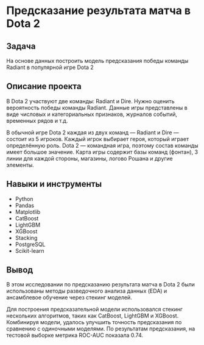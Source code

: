 # Предсказание результата матча в Dota 2

## Задача
На основе данных построить модель предсказания победы команды Radiant в популярной игре Dota 2

## Описание проекта
В Dota 2 участвуют две команды: Radiant и Dire. Нужно оценить вероятность победы команды Radiant. 
Данные игры представлены в виде числовых и категориальных признаков, журналов событий, временных рядов и т.д.

В обычной игре Dota 2 каждая из двух команд — Radiant и Dire — состоит из 5 игроков. 
Каждый игрок выбирает героя, который играет определённую роль. Dota 2 — командная игра, поэтому состав команды имеет большое значение. 
Карта игры содержит базы команд (фонтан), 3 линии для каждой стороны, магазины, логово Рошана и другие элементы.

## Навыки и инструменты
- Python
- Pandas
- Matplotlib
- CatBoost
- LightGBM
- XGBoost
- Stacking
- PostgreSQL
- Scikit-learn
## Вывод
В этом исследовании по предсказанию результата матча в Dota 2 были использованы методы разведочного анализа данных (EDA) и ансамблевое обучение через стекинг моделей.

Для построения предсказательной модели использовался стекинг нескольких алгоритмов, таких как CatBoost, LightGBM и XGBoost. 
Комбинируя модели, удалось улучшить точность предсказания по сравнению с одиночными моделями.
По результатам предсказания, на тестовой выборке метрика ROC-AUC показала 0.74.
